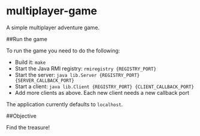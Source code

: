 # multiplayer-game

A simple multiplayer adventure game. 

##Run the game

To run the game you need to do the following:

* Build it: `make`
* Start the Java RMI registry: `rmiregistry {REGISTRY_PORT}`
* Start the server: `java lib.Server {REGISTRY_PORT} {SERVER_CALLBACK_PORT}`
* Start a client: `java lib.Client {REGISTRY_PORT} {CLIENT_CALLBACK_PORT}`
* Add more clients as above. Each new client needs a new callback port

The application currently defaults to `localhost`.

##Objective

Find the treasure!

